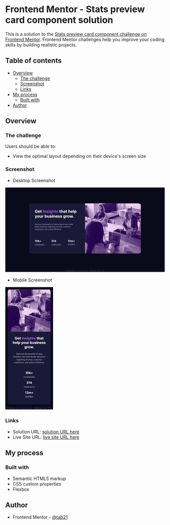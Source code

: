 # Frontend Mentor - Stats preview card component solution

This is a solution to the [Stats preview card component challenge on Frontend Mentor](https://www.frontendmentor.io/challenges/stats-preview-card-component-8JqbgoU62). Frontend Mentor challenges help you improve your coding skills by building realistic projects.

## Table of contents

- [Overview](#overview)
  - [The challenge](#the-challenge)
  - [Screenshot](#screenshot)
  - [Links](#links)
- [My process](#my-process)
  - [Built with](#built-with)
- [Author](#author)

## Overview

### The challenge

Users should be able to:

- View the optimal layout depending on their device's screen size

### Screenshot

- Desktop Screenshot

![desktop ss](images/desktopSS.png)

- Mobile Screenshot

<img src="images/mobileSS.png" width="30%">

### Links

- Solution URL: [solution URL here](https://www.frontendmentor.io/challenges/stats-preview-card-component-8JqbgoU62/hub/respondive-stats-card-with-css-flex-Yv9fAQNJ5)
- Live Site URL: [live site URL here](https://tab21.github.io/Frontend-Mentor/statsPreviewCard/index.html)

## My process

### Built with

- Semantic HTML5 markup
- CSS custom properties
- Flexbox

## Author

- Frontend Mentor - [@tab21](https://www.frontendmentor.io/profile/tab21)
